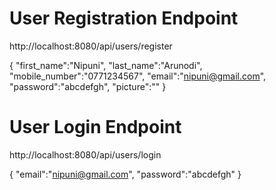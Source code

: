 # User Registration Endpoint

http://localhost:8080/api/users/register

{
    "first_name":"Nipuni",
    "last_name":"Arunodi",
    "mobile_number":"0771234567",
    "email":"nipuni@gmail.com",
    "password":"abcdefgh",
    "picture":""
}


# User Login Endpoint

http://localhost:8080/api/users/login

{
    "email":"nipuni@gmail.com",
    "password":"abcdefgh"
}